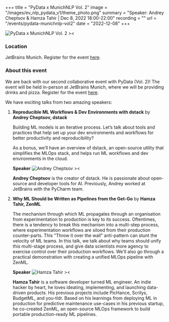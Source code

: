 +++
title = "PyData x MunichNLP Vol. 2"
image = "/images/ev_nlp_pydata_v1/theme_photo.png"
summary = "Speaker: Andrey Cheptsov & Hamza Tahir | Dec 8, 2022 18:00-22:00"
recording = ""
url = "/events/pydata-munichnlp-vol2"
date = "2022-12-08"
+++

<!--more-->

![PyData x MunichNLP Vol. 2 ><](/images/ev_nlp_pydata_v1/theme_photo.png)

### Location

JetBrains Munich. Register for the event [here](https://www.meetup.com/pydata-munchen/events/289404388/?_xtd=gqFyqTMyNjU0NTQxOKFwo2FwaQ%253D%253D&from=ref).


### About this event

We are back with our second collaborative event with PyData (Vol. 2)! The event will be held in-person at JetBrains Munich, where we will be providing drinks and pizza. Register for the event [here](https://www.meetup.com/pydata-munchen/events/289404388/?_xtd=gqFyqTMyNjU0NTQxOKFwo2FwaQ%253D%253D&from=ref).

We have exciting talks from two amazing speakers:

1. **Reproducible ML Workflows & Dev Environments with dstack** by **Andrey Cheptsov, dstack**

    Building ML models is an iterative process. Let’s talk about tools and practices that help set up your dev environments and workflows for better productivity and reproducibility?
    
    As a bonus, we’ll have an overview of dstack, an open-source utility that simplifies the MLOps stack, and helps run ML workflows and dev environments in the cloud.

    **Speaker**
    ![Andrey Cheptsov ><](/images/andrey-cheptsov.jpeg)

    **Andrey Cheptsov** is the creator of dstack. He is passionate about open-source and developer tools for AI. Previously, Andrey worked at JetBrains with the PyCharm team.

2. **Why ML Should be Written as Pipelines from the Get-Go** by **Hamza Tahir, ZenML**

    The mechanism through which ML propagates through an organisation from experimentation to production is key to its success. Oftentimes, there is a tendency to break this mechanism into a multi-step process, where experimentation workflows are siloed from their production counter-parts. This "Throw it over the wall" anti-pattern can stunt the velocity of ML teams. In this talk, we talk about why teams should unify this multi-stage process, and give data scientists more agency to exercise control over their production workflows. We'll also go through a practical demonstration with creating a unified MLOps pipeline with ZenML.

    **Speaker**
    ![Hamza Tahir ><](/images/hamza-tahir.jpg)

    **Hamza Tahir** is a software developer turned ML engineer. An indie hacker by heart, he loves ideating, implementing, and launching data-driven products. His previous projects include PicHance, Scrilys, BudgetML, and you-tldr. Based on his learnings from deploying ML in production for predictive maintenance use-cases in his previous startup, he co-created ZenML, an open-source MLOps framework to build portable production-ready ML pipelines.

